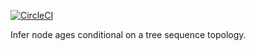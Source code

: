 [![CircleCI](https://circleci.com/gh/awohns/tsdate.svg?style=svg)](https://circleci.com/gh/awohns/tsdate)

Infer node ages conditional on a tree sequence topology.
